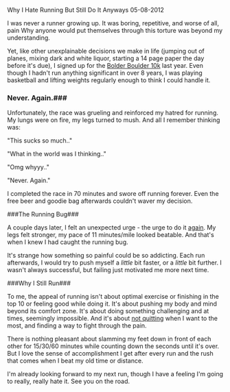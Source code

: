 Why I Hate Running But Still Do It Anyways
05-08-2012

I was never a runner growing up. It was boring, repetitive, and worse of all, pain   Why anyone would put themselves through this torture was beyond my understanding.

Yet, like other unexplainable decisions we make in life (jumping out of planes, mixing dark and white liquor, starting a 14 page paper the day before it's due), I signed up for the [Bolder Boulder 10k][2] last year. Even though I hadn't run anything significant in over 8 years, I was playing basketball and lifting weights regularly enough to think I could handle it.

### Never. Again.###

Unfortunately, the race was grueling and reinforced my hatred for running. My lungs were on fire, my legs turned to mush. And all I remember thinking was:

"This sucks so much.."

"What in the world was I thinking.."

"Omg whyyy.."

"Never. Again."

I completed the race in 70 minutes and swore off running forever. Even the free beer and goodie bag afterwards couldn't waver my decision.

###The Running Bug###

A couple days later, I felt an unexpected urge - the urge to do it <u>again</u>. My legs felt stronger, my pace of 11 minutes/mile looked beatable. And that's when I knew I had caught the running bug.

It's strange how something so painful could be so addicting. Each run afterwards, I would try to push myself a *little* bit faster, or a *little* bit further. I wasn't always successful, but failing just motivated me more next time.

###Why I Still Run###

To me, the appeal of running isn't about optimal exercise or finishing in the top 10 or feeling good while doing it. It's about pushing my body and mind beyond its comfort zone. It's about doing something challenging and at times, seemingly impossible. And it's about [not quitting][1] when I want to the most, and finding a way to fight through the pain.

There is nothing pleasant about slamming my feet down in front of each other for 15/30/60 minutes while counting down the seconds until it's over. But I love the sense of accomplishment I get after every run and the rush that comes when I beat my old time or distance.

I'm already looking forward to my next run, though I have a feeling I'm going to really, really hate it. See you on the road.

[1]: /blog/2011/money-in-the-bank.html
[2]: http://bolderboulder.com/

